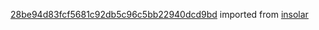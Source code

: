 [28be94d83fcf5681c92db5c96c5bb22940dcd9bd](https://github.com/insolar/insolar/commit/28be94d83fcf5681c92db5c96c5bb22940dcd9bd) imported from [insolar](https://github.com/insolar/insolar)
